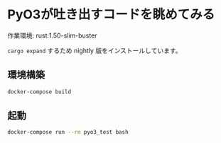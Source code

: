 # PyO3が吐き出すコードを眺めてみる

作業環境: rust:1.50-slim-buster

`cargo expand` するため nightly 版をインストールしています。

## 環境構築

```sh
docker-compose build
```

## 起動

```sh
docker-compose run --rm pyo3_test bash
```
